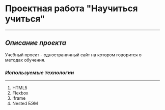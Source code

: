 # Проектная работа "Научиться учиться"
------
## *Описание проекта*

Учебный проект - одностраничный сайт на котором говорится о методах обучения.

### *Используемые технологии*
------
1. HTML5
2. Flexbox
3. Iframe
4. Nested БЭМ
